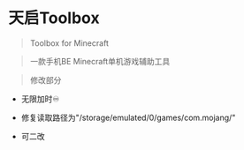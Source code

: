 # 天启Toolbox

>Toolbox for Minecraft

>一款手机BE Minecraft单机游戏辅助工具

>修改部分
- 无限加时♾️

- 修复读取路径为"/storage/emulated/0/games/com.mojang/"

- 可二改
